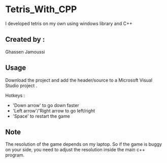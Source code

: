 # Tetris_With_CPP

I developed tetris on my own using windows library and C++

## Created by :
 Ghassen Jamoussi

## Usage 
Download the project and add the header/source to a Microsoft Visual Studio project . 

Hotkeys : 
 - 'Down arrow' to go down faster
 - 'Left arrow'/'Right arrow to go left/right  
 - 'Space' to restart the game


## Note
The resolution of the game depends on my laptop. So if the game is buggy on your side, you need to adjust the resolution inside the main c++ program.
